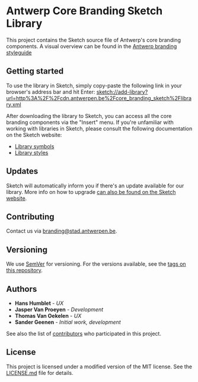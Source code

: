 # Antwerp Core Branding Sketch Library

This project contains the Sketch source file of Antwerp's core branding components. A visual overview can be found in the [Antwerp branding styleguide](https://a-ui.github.io/core_branding_scss/)

## Getting started

To use the library in Sketch, simply copy-paste the following link in your browser's address bar and hit Enter:
[sketch://add-library?url=http%3A%2F%2Fcdn.antwerpen.be%2Fcore_branding_sketch%2Flibrary.xml](sketch://add-library?url=http%3A%2F%2Fcdn.antwerpen.be%2Fcore_branding_sketch%2Flibrary.xml)

After downloading the library to Sketch, you can access all the core branding components via the "Insert" menu. If you're unfamiliar with working with libraries in Sketch, please consult the following documentation on the Sketch website:

- [Library symbols](https://www.sketchapp.com/docs/libraries/library-symbols)
- [Library styles](https://www.sketchapp.com/docs/libraries/library-styles)

## Updates

Sketch will automatically inform you if there's an update available for our library. More info on how to upgrade [can also be found on the Sketch website](https://www.sketchapp.com/docs/libraries/library-updates).

## Contributing

Contact us via [branding@stad.antwerpen.be](mailto:branding@stad.antwerpen.be).

## Versioning

We use [SemVer](http://semver.org/) for versioning. For the versions available, see the [tags on this repository](https://github.com/a-ui/core_branding_sketch/tags).

## Authors

* **Hans Humblet** - *UX*
* **Jasper Van Proeyen** - *Development*
* **Thomas Van Oekelen** - *UX*
* **Sander Geenen** - *Initial work, development*

See also the list of [contributors](https://github.com/a-ui/core_branding_sketch/contributors) who participated in this project.

## License

This project is licensed under a modified version of the MIT license. See the [LICENSE.md](LICENSE.md) file for details.
